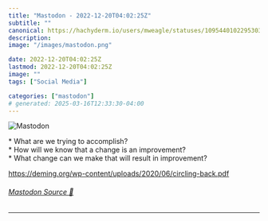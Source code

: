 ```yaml
---
title: "Mastodon - 2022-12-20T04:02:25Z"
subtitle: ""
canonical: https://hachyderm.io/users/mweagle/statuses/109544010229530305
description:
image: "/images/mastodon.png"

date: 2022-12-20T04:02:25Z
lastmod: 2022-12-20T04:02:25Z
image: ""
tags: ["Social Media"]

categories: ["mastodon"]
# generated: 2025-03-16T12:33:30-04:00
---
```

![Mastodon](/images/mastodon.png)

<p>* What are we trying to accomplish?<br />* How will we know that a change is an improvement?<br />* What change can we make that will result in improvement?</p><p><a href="https://deming.org/wp-content/uploads/2020/06/circling-back.pdf" target="_blank" rel="nofollow noopener noreferrer" translate="no"><span class="invisible">https://</span><span class="ellipsis">deming.org/wp-content/uploads/</span><span class="invisible">2020/06/circling-back.pdf</span></a></p>


###### [Mastodon Source 🐘](https://hachyderm.io/@mweagle/109544010229530305)

___
